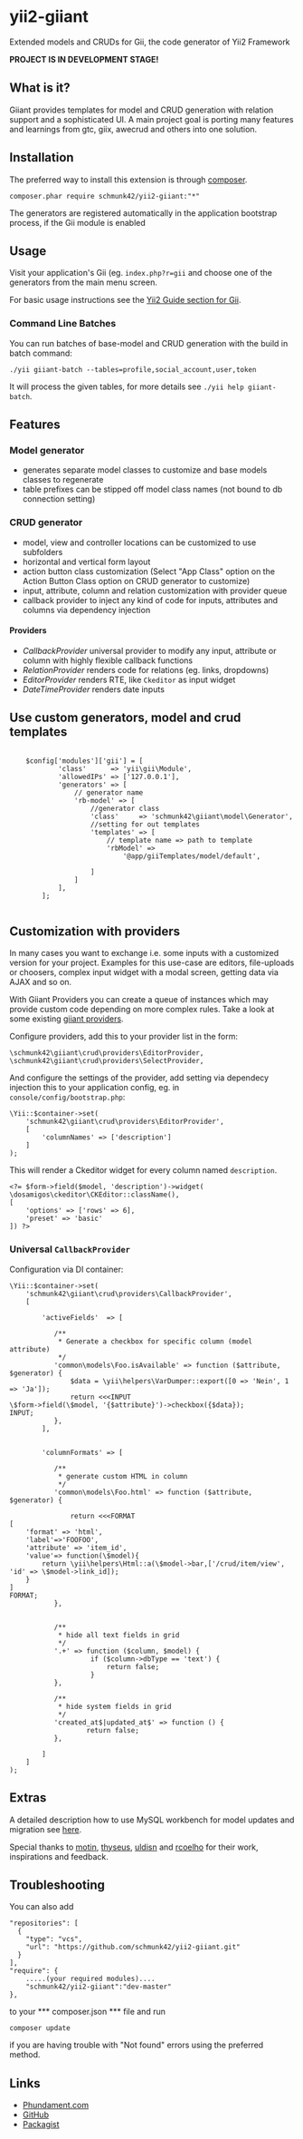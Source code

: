 yii2-giiant
===========

Extended models and CRUDs for Gii, the code generator of Yii2 Framework

**PROJECT IS IN DEVELOPMENT STAGE!**


What is it?
-----------

Giiant provides templates for model and CRUD generation with relation support and a sophisticated UI.
A main project goal is porting many features and learnings from gtc, giix, awecrud and others into one solution.


Installation
------------

The preferred way to install this extension is through [composer](http://getcomposer.org/download/).

    composer.phar require schmunk42/yii2-giiant:"*"

The generators are registered automatically in the application bootstrap process, if the Gii module is enabled

Usage
-----

Visit your application's Gii (eg. `index.php?r=gii` and choose one of the generators from the main menu screen.

For basic usage instructions see the [Yii2 Guide section for Gii](http://www.yiiframework.com/doc-2.0/guide-tool-gii.html).

### Command Line Batches

You can run batches of base-model and CRUD generation with the build in batch command:

    ./yii giiant-batch --tables=profile,social_account,user,token

It will process the given tables, for more details see `./yii help giiant-batch`.


Features
--------

### Model generator

- generates separate model classes to customize and base models classes to regenerate
- table prefixes can be stipped off model class names (not bound to db connection setting)

### CRUD generator

- model, view and controller locations can be customized to use subfolders
- horizontal and vertical form layout
- action button class customization (Select "App Class" option on the  Action Button Class option on CRUD generator to customize)
- input, attribute, column and relation customization with provider queue
- callback provider to inject any kind of code for inputs, attributes and columns via dependency injection

#### Providers

- *CallbackProvider* universal provider to modify any input, attribute or column with highly flexible callback functions
- *RelationProvider* renders code for relations (eg. links, dropdowns)
- *EditorProvider* renders RTE, like `Ckeditor` as input widget
- *DateTimeProvider* renders date inputs

Use custom generators, model and crud templates
----------------------------
```

    $config['modules']['gii'] = [
            'class'      => 'yii\gii\Module',
            'allowedIPs' => ['127.0.0.1'],
            'generators' => [
                // generator name
                'rb-model' => [
                    //generator class
                    'class'     => 'schmunk42\giiant\model\Generator',
                    //setting for out templates
                    'templates' => [
                        // template name => path to template
                        'rbModel' =>
                            '@app/giiTemplates/model/default',
    
                    ]
                ]
            ],
        ];
    
```

Customization with providers
----------------------------

In many cases you want to exchange i.e. some inputs with a customized version for your project.
Examples for this use-case are editors, file-uploads or choosers, complex input widget with a modal screen, getting
data via AJAX and so on.

With Giiant Providers you can create a queue of instances which may provide custom code depending on more complex
rules. Take a look at some existing [giiant providers](https://github.com/schmunk42/yii2-giiant/tree/develop/crud/providers).

Configure providers, add this to your provider list in the form:

    \schmunk42\giiant\crud\providers\EditorProvider,
    \schmunk42\giiant\crud\providers\SelectProvider,

And configure the settings of the provider, add setting via dependecy injection this to your application config, eg. in `console/config/bootstrap.php`:

    \Yii::$container->set(
        'schmunk42\giiant\crud\providers\EditorProvider',
        [
            'columnNames' => ['description']
        ]
    );

This will render a Ckeditor widget for every column named `description`.

    <?= $form->field($model, 'description')->widget(
    \dosamigos\ckeditor\CKEditor::className(),
    [
        'options' => ['rows' => 6],
        'preset' => 'basic'
    ]) ?>


### Universal `CallbackProvider`

Configuration via DI container:

```
\Yii::$container->set(
    'schmunk42\giiant\crud\providers\CallbackProvider',
    [

        'activeFields'  => [

           /**
            * Generate a checkbox for specific column (model attribute)
            */
           'common\models\Foo.isAvailable' => function ($attribute, $generator) {
               $data = \yii\helpers\VarDumper::export([0 => 'Nein', 1 => 'Ja']);
               return <<<INPUT
\$form->field(\$model, '{$attribute}')->checkbox({$data});
INPUT;
           },
        ],


        'columnFormats' => [

           /**
            * generate custom HTML in column
            */
           'common\models\Foo.html' => function ($attribute, $generator) {

               return <<<FORMAT
[
    'format' => 'html',
    'label'=>'FOOFOO',
    'attribute' => 'item_id',
    'value'=> function(\$model){
        return \yii\helpers\Html::a(\$model->bar,['/crud/item/view', 'id' => \$model->link_id]);
    }
]
FORMAT;
           },


           /**
            * hide all text fields in grid
            */
           '.+' => function ($column, $model) {
                    if ($column->dbType == 'text') {
                        return false;
                    }
           },

           /**
            * hide system fields in grid
            */
           'created_at$|updated_at$' => function () {
                   return false;
           },

        ]
    ]
);
```

Extras
------

A detailed description how to use MySQL workbench for model updates and migration see [here](docs/using-mysql-workbench.md).

Special thanks to [motin](https://github.com/motin), [thyseus](https://github.com/thyseus), [uldisn](https://github.com/uldisn) and [rcoelho](https://github.com/rcoelho) for their work, inspirations and feedback.


Troubleshooting
---------------

You can also add 
    
    "repositories": [
      {
        "type": "vcs",
        "url": "https://github.com/schmunk42/yii2-giiant.git"
      }
    ],
    "require": {
        .....(your required modules)....
        "schmunk42/yii2-giiant":"dev-master"
    },

to your *** composer.json ***  file and run
    
    composer update
    
if you are having trouble with "Not found" errors using the preferred method. 


Links
-----

- [Phundament.com](http://phundament.com)
- [GitHub](https://github.com/schmunk42/yii2-giiant)
- [Packagist](https://packagist.org/packages/schmunk42/yii2-giiant)
